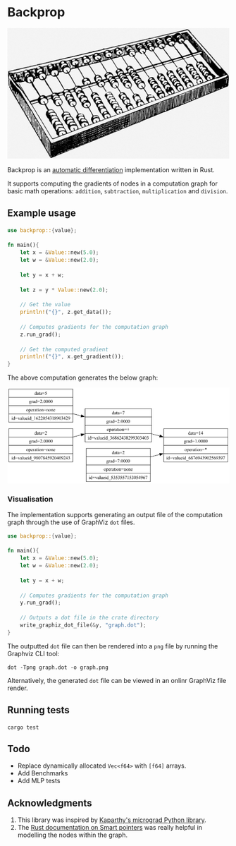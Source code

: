 # Backprop

![Abacus illustration](docs/illustration.png)

Backprop is an [automatic differentiation](https://en.wikipedia.org/wiki/Automatic_differentiation) implementation written in Rust. 

It supports computing the gradients of nodes in a computation graph for basic math operations: `addition`, `subtraction`, `multiplication` and `division`.

## Example usage 

```rust
use backprop::{value};

fn main(){
    let x = &Value::new(5.0);
    let w = &Value::new(2.0);

    let y = x + w;

    let z = y * Value::new(2.0);

    // Get the value
    println!("{}", z.get_data());

    // Computes gradients for the computation graph
    z.run_grad();

    // Get the computed gradient
    println!("{}", x.get_gradient());
}
```

The above computation generates the below graph:

![Computation Graph](docs/computation_graph.png)

### Visualisation

The implementation supports generating an output file of the computation graph through the use of GraphViz `dot` files.

```rust
use backprop::{value};

fn main(){
    let x = &Value::new(5.0);
    let w = &Value::new(2.0);

    let y = x + w;
    
    // Computes gradients for the computation graph
    y.run_grad();

    // Outputs a dot file in the crate directory
    write_graphiz_dot_file(&y, "graph.dot");
}
```

The outputted `dot` file can then be rendered into a `png` file by running the Graphviz CLI tool:

```
dot -Tpng graph.dot -o graph.png
```

Alternatively, the generated `dot` file can be viewed in an onlinr GraphViz file render.

## Running tests

```shell
cargo test
```

## Todo

* Replace dynamically allocated `Vec<f64>` with `[f64]` arrays.
* Add Benchmarks
* Add MLP tests

## Acknowledgments

1. This library was inspired by [Kaparthy's micrograd Python library](https://github.com/karpathy/micrograd).
2. The [Rust documentation on Smart pointers](https://doc.rust-lang.org/book/ch15-00-smart-pointers.html) was really helpful in modelling the nodes within the graph.